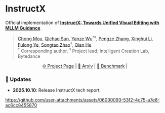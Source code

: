 # InstructX

Official implementation of **[InstructX: Towards Unified Visual Editing with MLLM Guidance](https://arxiv.org/pdf/2510.08485)**

> [Chong Mou](https://scholar.google.com/citations?user=SYQoDk0AAAAJ&hl=zh-CN), [Qichao Sun](https://huggingface.co/Simons212), [Yanze Wu](https://scholar.google.com/citations?user=FdHiVvkAAAAJ&hl=zh-CN)<sup>&dagger;</sup><sup>&ddagger;</sup>, [Pengze Zhang](https://openreview.net/profile?id=%7EPengze_Zhang1), [Xinghui Li](https://crayon-shinchan.github.io/xinghui99.github.io/), [Fulong Ye](https://scholar.google.com/citations?user=-BbQ5VgAAAAJ&hl=zh-CN), [Songtao Zhao](https://openreview.net/profile?id=~Songtao_Zhao1)<sup>&ddagger;</sup>, [Qian He](https://scholar.google.com/citations?user=9rWWCgUAAAAJ)<br>
> <sup>&dagger;</sup> Corresponding author, <sup>&ddagger;</sup> Project lead;
> Intelligent Creation Lab, Bytedance

<p align="center">
  <a href="https://mc-e.github.io/project/InstructX/">🌐 Project Page</a> |
  <a href="https://arxiv.org/pdf/2510.08485">📜 Arxiv</a> |
  <a href="">🤗 Benchmark</a> |
</p>

### :triangular_flag_on_post: Updates
* **2025.10.10**: Release InstructX tech report.

https://github.com/user-attachments/assets/06030093-53f2-4c75-a7e8-ac6cc8455870


